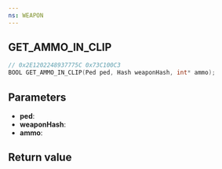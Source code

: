 ```yaml
---
ns: WEAPON
---
```

## GET_AMMO_IN_CLIP

```c
// 0x2E1202248937775C 0x73C100C3
BOOL GET_AMMO_IN_CLIP(Ped ped, Hash weaponHash, int* ammo);
```


## Parameters
* **ped**: 
* **weaponHash**: 
* **ammo**: 

## Return value
